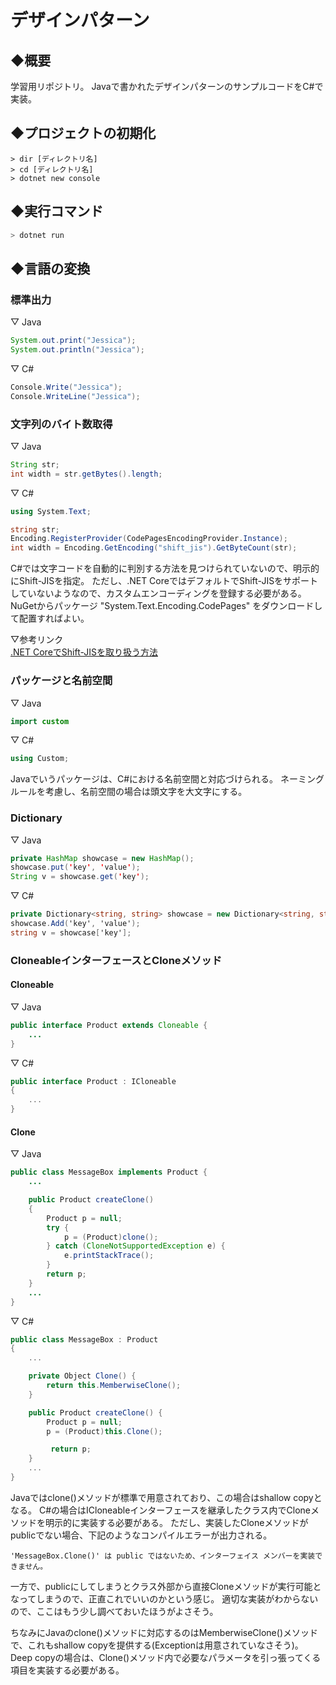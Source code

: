 # デザインパターン
## ◆概要
学習用リポジトリ。
Javaで書かれたデザインパターンのサンプルコードをC#で実装。


## ◆プロジェクトの初期化
```
> dir [ディレクトリ名]
> cd [ディレクトリ名]
> dotnet new console
```


## ◆実行コマンド
```powershell
> dotnet run
```


## ◆言語の変換
### 標準出力
▽ Java
```java
System.out.print("Jessica");
System.out.println("Jessica");
```

▽ C#
```cs
Console.Write("Jessica");
Console.WriteLine("Jessica");
```


### 文字列のバイト数取得
▽ Java
```java
String str;
int width = str.getBytes().length;
```

▽ C#
```cs
using System.Text;

string str;
Encoding.RegisterProvider(CodePagesEncodingProvider.Instance);
int width = Encoding.GetEncoding("shift_jis").GetByteCount(str);
```

C#では文字コードを自動的に判別する方法を見つけられていないので、明示的にShift-JISを指定。
ただし、.NET CoreではデフォルトでShift-JISをサポートしていないようなので、カスタムエンコーディングを登録する必要がある。
NuGetからパッケージ "System.Text.Encoding.CodePages" をダウンロードして配置すればよい。

▽参考リンク  
[.NET CoreでShift-JISを取り扱う方法](https://blog.hitsujin.jp/entry/2019/01/27/200055)


### パッケージと名前空間
▽ Java
```java
import custom
```

▽ C#
```cs
using Custom;
```

Javaでいうパッケージは、C#における名前空間と対応づけられる。
ネーミングルールを考慮し、名前空間の場合は頭文字を大文字にする。


### Dictionary
▽ Java
```java
private HashMap showcase = new HashMap();
showcase.put('key', 'value');
String v = showcase.get('key');
```

▽ C#
```cs
private Dictionary<string, string> showcase = new Dictionary<string, string>();
showcase.Add('key', 'value');
string v = showcase['key'];
```


### CloneableインターフェースとCloneメソッド
#### Cloneable
▽ Java
```java
public interface Product extends Cloneable {
    ...
}
```

▽ C#
```cs
public interface Product : ICloneable
{
    ...
}
```

#### Clone
▽ Java
```java
public class MessageBox implements Product {
    ...

    public Product createClone()
    {
        Product p = null;
        try {
            p = (Product)clone();
        } catch (CloneNotSupportedException e) {
            e.printStackTrace();
        }
        return p;
    }
    ...
}
```

▽ C#
```cs
public class MessageBox : Product
{
    ...

    private Object Clone() {
        return this.MemberwiseClone();
    }

    public Product createClone() {
        Product p = null;
        p = (Product)this.Clone();

         return p;
    }
    ...
}
```

Javaではclone()メソッドが標準で用意されており、この場合はshallow copyとなる。
C#の場合はICloneableインターフェースを継承したクラス内でCloneメソッドを明示的に実装する必要がある。
ただし、実装したCloneメソッドがpublicでない場合、下記のようなコンパイルエラーが出力される。
```
'MessageBox.Clone()' は public ではないため、インターフェイス メンバーを実装できません。
```

一方で、publicにしてしまうとクラス外部から直接Cloneメソッドが実行可能となってしまうので、正直これでいいのかという感じ。
適切な実装がわからないので、ここはもう少し調べておいたほうがよさそう。

ちなみにJavaのclone()メソッドに対応するのはMemberwiseClone()メソッドで、これもshallow copyを提供する(Exceptionは用意されていなさそう)。
Deep copyの場合は、Clone()メソッド内で必要なパラメータを引っ張ってくる項目を実装する必要がある。
